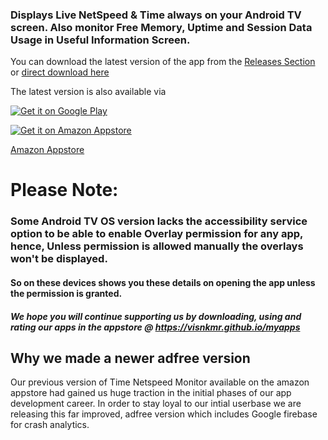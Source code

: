 ### Displays Live NetSpeed &amp; Time always on your Android TV screen. Also monitor Free Memory, Uptime and Session Data Usage in Useful Information Screen.

You can download the latest version of the app from the [Releases Section](https://github.com/visnkmr/timenetspeed/releases) or [direct download here](https://github.com/visnkmr/timenetspeed/releases/download/0.1/app-release.apk)

The latest version is also available via

[![Get it on Google Play](https://play.google.com/intl/en_us/badges/images/badge_new.png)](https://play.google.com/store/apps/details?id=visnkmr.apps.timenetspeed)

[![Get it on Amazon Appstore](https://images-na.ssl-images-amazon.com/images/G/01/mobile-apps/devportal2/res/images/amazon-appstore-badge-english-white.png)](https://play.google.com/store/apps/details?id=visnkmr.apps.timenetspeed)

 [Amazon Appstore](https://www.amazon.com/Vishnu-N-K-Speed-Monitor/dp/B0786KC4C1/)

# Please Note:

### Some Android TV OS version lacks the accessibility service option to be able to enable Overlay permission for any app, hence, Unless permission is allowed manually the overlays won't be displayed. 
#### So on these devices shows you these details on opening the app unless the permission is granted.

##### We hope you will continue supporting us by downloading, using and rating our apps in the appstore @ https://visnkmr.github.io/myapps

## Why we made a newer adfree version

Our previous version of Time Netspeed Monitor available on the amazon appstore had gained us huge traction in the initial phases of our app development career. In order to stay loyal to our intial userbase we are releasing this far improved, adfree version which includes Google firebase for crash analytics.
